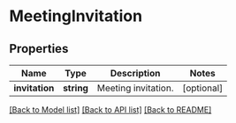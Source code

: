 # MeetingInvitation

## Properties
Name | Type | Description | Notes
------------ | ------------- | ------------- | -------------
**invitation** | **string** | Meeting invitation. | [optional] 

[[Back to Model list]](../README.md#documentation-for-models) [[Back to API list]](../README.md#documentation-for-api-endpoints) [[Back to README]](../README.md)


